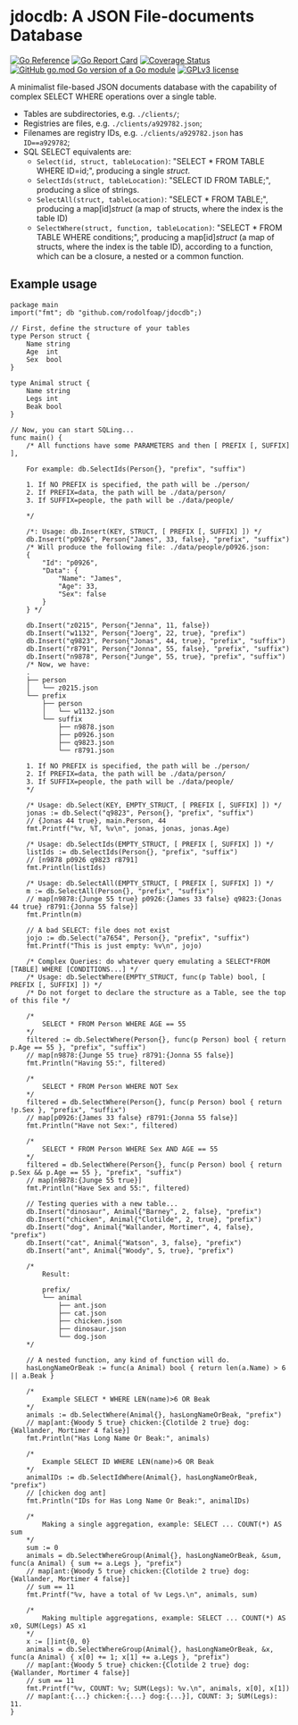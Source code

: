 # jdocdb: A JSON File-documents Database
[![Go Reference](https://pkg.go.dev/badge/github.com/rodolfoap/jdocdb.svg)](https://pkg.go.dev/github.com/rodolfoap/jdocdb)
[![Go Report Card](https://goreportcard.com/badge/github.com/rodolfoap/jdocdb)](https://goreportcard.com/report/github.com/rodolfoap/jdocdb)
[![Coverage Status](https://coveralls.io/repos/github/rodolfoap/jdocdb/badge.svg?branch=main)](https://coveralls.io/github/rodolfoap/jdocdb?branch=main)
[![GitHub go.mod Go version of a Go module](https://img.shields.io/github/go-mod/go-version/gomods/athens.svg)](https://github.com/gomods/athens)
[![GPLv3 license](https://img.shields.io/badge/License-GPLv3-blue.svg)](http://perso.crans.org/besson/LICENSE.html)

A minimalist file-based JSON documents database with the capability of complex SELECT WHERE operations over a single table.

* Tables are subdirectories, e.g. `./clients/`;
* Registries are files, e.g. `./clients/a929782.json`;
* Filenames are registry IDs, e.g. `./clients/a929782.json` has `ID==a929782`;
* SQL SELECT equivalents are:
	* `Select(id, struct, tableLocation)`: "SELECT * FROM TABLE WHERE ID=id;", producing a single _struct_.
	* `SelectIds(struct, tableLocation)`: "SELECT ID FROM TABLE;", producing a slice of strings.
	* `SelectAll(struct, tableLocation)`: "SELECT * FROM TABLE;", producing a map[id]_struct_ (a map of structs, where the index is the table ID)
	* `SelectWhere(struct, function, tableLocation)`: "SELECT * FROM TABLE WHERE conditions;", producing a map[id]_struct_ (a map of structs, where the index is the table ID), according to a function, which can be a closure, a nested or a common function.

## Example usage

```
package main
import("fmt"; db "github.com/rodolfoap/jdocdb";)

// First, define the structure of your tables
type Person struct {
	Name string
	Age  int
	Sex  bool
}

type Animal struct {
	Name string
	Legs int
	Beak bool
}

// Now, you can start SQLing...
func main() {
	/* All functions have some PARAMETERS and then [ PREFIX [, SUFFIX] ],

	For example: db.SelectIds(Person{}, "prefix", "suffix")

	1. If NO PREFIX is specified, the path will be ./person/
	2. If PREFIX=data, the path will be ./data/person/
	3. If SUFFIX=people, the path will be ./data/people/

	*/

	/*: Usage: db.Insert(KEY, STRUCT, [ PREFIX [, SUFFIX] ]) */
	db.Insert("p0926", Person{"James", 33, false}, "prefix", "suffix")
	/* Will produce the following file: ./data/people/p0926.json:
	{
		"Id": "p0926",
		"Data": {
			"Name": "James",
			"Age": 33,
			"Sex": false
		}
	} */

	db.Insert("z0215", Person{"Jenna", 11, false})
	db.Insert("w1132", Person{"Joerg", 22, true}, "prefix")
	db.Insert("q9823", Person{"Jonas", 44, true}, "prefix", "suffix")
	db.Insert("r8791", Person{"Jonna", 55, false}, "prefix", "suffix")
	db.Insert("n9878", Person{"Junge", 55, true}, "prefix", "suffix")
	/* Now, we have:
	.
	├── person
	│   └── z0215.json
	└── prefix
	    ├── person
	    │   └── w1132.json
	    └── suffix
	        ├── n9878.json
	        ├── p0926.json
	        ├── q9823.json
	        └── r8791.json

	1. If NO PREFIX is specified, the path will be ./person/
	2. If PREFIX=data, the path will be ./data/person/
	3. If SUFFIX=people, the path will be ./data/people/
	*/

	/* Usage: db.Select(KEY, EMPTY_STRUCT, [ PREFIX [, SUFFIX] ]) */
	jonas := db.Select("q9823", Person{}, "prefix", "suffix")
	// {Jonas 44 true}, main.Person, 44
	fmt.Printf("%v, %T, %v\n", jonas, jonas, jonas.Age)

	/* Usage: db.SelectIds(EMPTY_STRUCT, [ PREFIX [, SUFFIX] ]) */
	listIds := db.SelectIds(Person{}, "prefix", "suffix")
	// [n9878 p0926 q9823 r8791]
	fmt.Println(listIds)

	/* Usage: db.SelectAll(EMPTY_STRUCT, [ PREFIX [, SUFFIX] ]) */
	m := db.SelectAll(Person{}, "prefix", "suffix")
	// map[n9878:{Junge 55 true} p0926:{James 33 false} q9823:{Jonas 44 true} r8791:{Jonna 55 false}]
	fmt.Println(m)

	// A bad SELECT: file does not exist
	jojo := db.Select("a7654", Person{}, "prefix", "suffix")
	fmt.Printf("This is just empty: %v\n", jojo)

	/* Complex Queries: do whatever query emulating a SELECT*FROM [TABLE] WHERE [CONDITIONS...] */
	/* Usage: db.SelectWhere(EMPTY_STRUCT, func(p Table) bool, [ PREFIX [, SUFFIX] ]) */
	/* Do not forget to declare the structure as a Table, see the top of this file */

	/*
		SELECT * FROM Person WHERE AGE == 55
	*/
	filtered := db.SelectWhere(Person{}, func(p Person) bool { return p.Age == 55 }, "prefix", "suffix")
	// map[n9878:{Junge 55 true} r8791:{Jonna 55 false}]
	fmt.Println("Having 55:", filtered)

	/*
		SELECT * FROM Person WHERE NOT Sex
	*/
	filtered = db.SelectWhere(Person{}, func(p Person) bool { return !p.Sex }, "prefix", "suffix")
	// map[p0926:{James 33 false} r8791:{Jonna 55 false}]
	fmt.Println("Have not Sex:", filtered)

	/*
		SELECT * FROM Person WHERE Sex AND AGE == 55
	*/
	filtered = db.SelectWhere(Person{}, func(p Person) bool { return p.Sex && p.Age == 55 }, "prefix", "suffix")
	// map[n9878:{Junge 55 true}]
	fmt.Println("Have Sex and 55:", filtered)

	// Testing queries with a new table...
	db.Insert("dinosaur", Animal{"Barney", 2, false}, "prefix")
	db.Insert("chicken", Animal{"Clotilde", 2, true}, "prefix")
	db.Insert("dog", Animal{"Wallander, Mortimer", 4, false}, "prefix")
	db.Insert("cat", Animal{"Watson", 3, false}, "prefix")
	db.Insert("ant", Animal{"Woody", 5, true}, "prefix")

	/*
		Result:

		prefix/
		└── animal
		    ├── ant.json
		    ├── cat.json
		    ├── chicken.json
		    ├── dinosaur.json
		    └── dog.json
	*/

	// A nested function, any kind of function will do.
	hasLongNameOrBeak := func(a Animal) bool { return len(a.Name) > 6 || a.Beak }

	/*
		Example SELECT * WHERE LEN(name)>6 OR Beak
	*/
	animals := db.SelectWhere(Animal{}, hasLongNameOrBeak, "prefix")
	// map[ant:{Woody 5 true} chicken:{Clotilde 2 true} dog:{Wallander, Mortimer 4 false}]
	fmt.Println("Has Long Name Or Beak:", animals)

	/*
		Example SELECT ID WHERE LEN(name)>6 OR Beak
	*/
	animalIDs := db.SelectIdWhere(Animal{}, hasLongNameOrBeak, "prefix")
	// [chicken dog ant]
	fmt.Println("IDs for Has Long Name Or Beak:", animalIDs)

	/*
		Making a single aggregation, example: SELECT ... COUNT(*) AS sum
	*/
	sum := 0
	animals = db.SelectWhereGroup(Animal{}, hasLongNameOrBeak, &sum, func(a Animal) { sum += a.Legs }, "prefix")
	// map[ant:{Woody 5 true} chicken:{Clotilde 2 true} dog:{Wallander, Mortimer 4 false}]
	// sum == 11
	fmt.Printf("%v, have a total of %v Legs.\n", animals, sum)

	/*
		Making multiple aggregations, example: SELECT ... COUNT(*) AS x0, SUM(Legs) AS x1
	*/
	x := []int{0, 0}
	animals = db.SelectWhereGroup(Animal{}, hasLongNameOrBeak, &x, func(a Animal) { x[0] += 1; x[1] += a.Legs }, "prefix")
	// map[ant:{Woody 5 true} chicken:{Clotilde 2 true} dog:{Wallander, Mortimer 4 false}]
	// sum == 11
	fmt.Printf("%v, COUNT: %v; SUM(Legs): %v.\n", animals, x[0], x[1])
	// map[ant:{...} chicken:{...} dog:{...}], COUNT: 3; SUM(Legs): 11.
}
```

